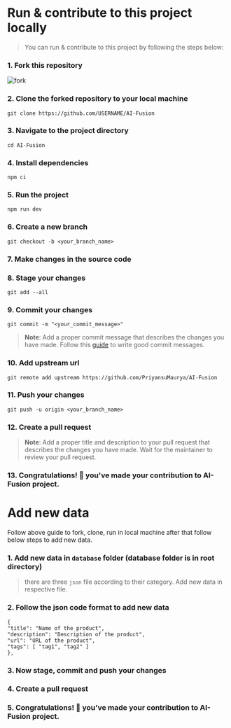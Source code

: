 # Run & contribute to this project locally

> You can run & contribute to this project by following the steps below:

### 1. Fork this repository
![fork](https://github.com/PriyansuMaurya/AI-Fusion/assets/88102392/a6097220-a2ef-4d41-9751-af02405fc64e)

### 2. Clone the forked repository to your local machine

    git clone https://github.com/USERNAME/AI-Fusion

### 3. Navigate to the project directory

    cd AI-Fusion

### 4. Install dependencies

    npm ci

### 5. Run the project

    npm run dev

### 6. Create a new branch

    git checkout -b <your_branch_name>

### 7. Make changes in the source code

### 8. Stage your changes

    git add --all

### 9. Commit your changes

    git commit -m "<your_commit_message>"

> **Note**: Add a proper commit message that describes the changes you have made. Follow this [guide](https://www.conventionalcommits.org/en/v1.0.0/) to write good commit messages.

### 10. Add upstream url

    git remote add upstream https://github.com/PriyansuMaurya/AI-Fusion

### 11. Push your changes

    git push -u origin <your_branch_name>

### 12. Create a pull request

> **Note**: Add a proper title and description to your pull request that describes the changes you have made. Wait for the maintainer to review your pull request.

### 13. Congratulations! 🎉 you've made your contribution to AI-Fusion project.

# Add new data

Follow above guide to fork, clone, run in local machine after that follow below steps to add new data.

### 1. Add new data in `database` folder (database folder is in root directory)

> there are three `json` file according to their category. Add new data in respective file.

### 2. Follow the json code format to add new data

    {
    "title": "Name of the product",
    "description": "Description of the product",
    "url": "URL of the product",
    "tags": [ "tag1", "tag2" ]
    },

### 3. Now stage, commit and push your changes

### 4. Create a pull request

### 5. Congratulations! 🎉 you've made your contribution to AI-Fusion project.
